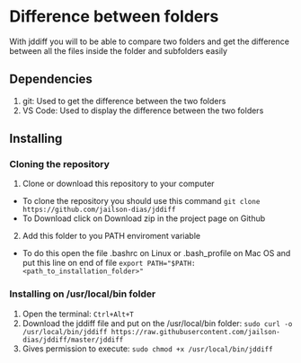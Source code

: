 # Difference between folders

With jddiff you will to be able to compare two folders and get the difference between all the files inside the folder and subfolders easily


## Dependencies

1. git: Used to get the difference between the two folders
2. VS Code: Used to display the difference between the two folders

## Installing


### Cloning the repository
1. Clone or download this repository to your computer
- To clone the repository you should use this command ```git clone https://github.com/jailson-dias/jddiff```
- To Download click on Download zip in the project page on Github
2. Add this folder to you PATH enviroment variable
- To do this open the file .bashrc on Linux or .bash_profile on Mac OS and put this line on end of file ```export PATH="$PATH:<path_to_installation_folder>"```

### Installing on /usr/local/bin folder
1. Open the terminal: ```Ctrl+Alt+T```
2. Download the jddiff file and put on the /usr/local/bin folder: ```sudo curl -o /usr/local/bin/jddiff https://raw.githubusercontent.com/jailson-dias/jddiff/master/jddiff```
3. Gives permission to execute: ```sudo chmod +x /usr/local/bin/jddiff```


